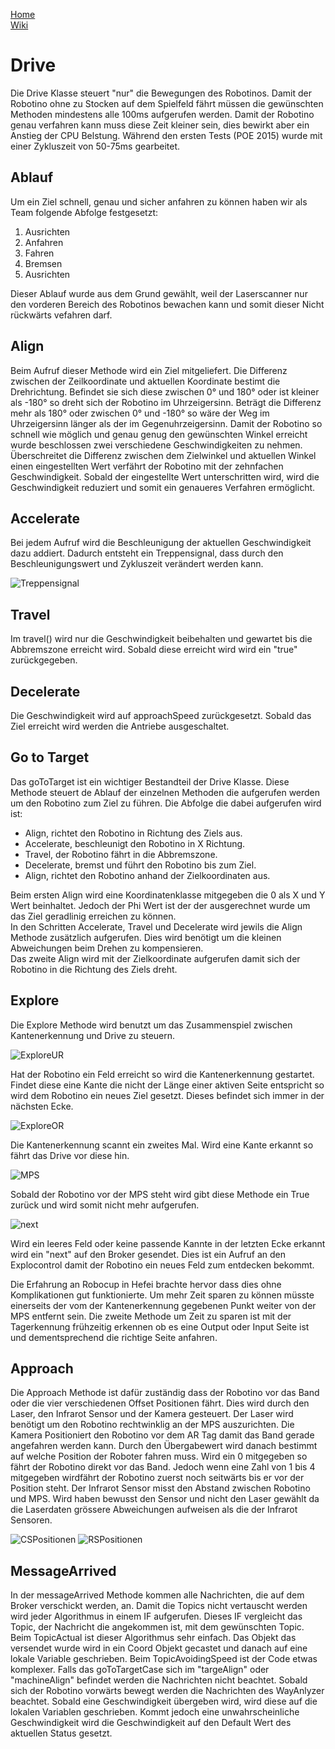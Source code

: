 [Home](home)  
[Wiki](WikiSolidus)  

# Drive
Die Drive Klasse steuert "nur" die Bewegungen des Robotinos. Damit der Robotino ohne zu Stocken auf dem Spielfeld fährt müssen die gewünschten Methoden mindestens alle 100ms aufgerufen werden. Damit der Robotino genau verfahren kann muss diese Zeit kleiner sein, dies bewirkt aber ein Anstieg der CPU Belstung. Während den ersten Tests (POE 2015) wurde mit einer Zykluszeit von 50-75ms gearbeitet.

## Ablauf
Um ein Ziel schnell, genau und sicher anfahren zu können haben wir als Team folgende Abfolge festgesetzt:
1. Ausrichten
2. Anfahren
3. Fahren
4. Bremsen
5. Ausrichten  

Dieser Ablauf wurde aus dem Grund gewählt, weil der Laserscanner nur den vorderen Bereich des Robotinos bewachen kann und somit dieser Nicht rückwärts vefahren darf.

## Align
Beim Aufruf dieser Methode wird ein Ziel mitgeliefert. Die Differenz zwischen der Zeilkoordinate und aktuellen Koordinate bestimt die Drehrichtung. Befindet sie sich diese zwischen 0° und 180° oder ist kleiner als -180° so dreht sich der Robotino im Uhrzeigersinn. Beträgt die Differenz mehr als 180° oder zwischen 0° und -180° so wäre der Weg im Uhrzeigersinn länger als der im Gegenuhrzeigersinn. Damit der Robotino so schnell wie möglich und genau genug den gewünschten Winkel erreicht wurde beschlossen zwei verschiedene Geschwindigkeiten zu nehmen. Überschreitet die Differenz zwischen dem Zielwinkel und aktuellen Winkel einen eingestellten Wert verfährt der Robotino mit der zehnfachen Geschwindigkeit. Sobald der eingestellte Wert unterschritten wird, wird die Geschwindigkeit reduziert und somit ein genaueres Verfahren ermöglicht.

## Accelerate
Bei jedem Aufruf wird die Beschleunigung der aktuellen Geschwindigkeit dazu addiert. Dadurch entsteht ein Treppensignal, dass durch den Beschleunigungswert und Zykluszeit verändert werden kann. 

![Treppensignal](https://gitlab.com/solidus/hefei/uploads/a70756c478f66f30390dd1396c457d3d/Treppensignal.PNG)


## Travel

Im travel() wird nur die Geschwindigkeit beibehalten und gewartet bis die Abbremszone erreicht wird. Sobald diese erreicht wird wird ein "true" zurückgegeben.

## Decelerate

Die Geschwindigkeit wird auf approachSpeed zurückgesetzt. Sobald das Ziel erreicht wird werden die Antriebe ausgeschaltet.

## Go to Target

Das goToTarget ist ein wichtiger Bestandteil der Drive Klasse. Diese Methode steuert de Ablauf der einzelnen Methoden die aufgerufen werden um den Robotino zum Ziel zu führen. Die Abfolge die dabei aufgerufen wird ist:
- Align, richtet den Robotino in Richtung des Ziels aus.
- Accelerate, beschleunigt den Robotino in X Richtung.
- Travel, der Robotino fährt in die Abbremszone.
- Decelerate, bremst und führt den Robotino bis zum Ziel.
- Align, richtet den Robotino anhand der Zielkoordinaten aus.  

Beim ersten Align wird eine Koordinatenklasse mitgegeben die 0 als X und Y Wert beinhaltet. Jedoch der Phi Wert ist der der ausgerechnet wurde um das Ziel geradlinig erreichen zu können.  
In den Schritten Accelerate, Travel und Decelerate wird jewils die Align Methode zusätzlich aufgerufen. Dies wird benötigt um die kleinen Abweichungen beim Drehen zu kompensieren.  
Das zweite Align wird mit der Zielkoordinate aufgerufen damit sich der Robotino in die Richtung des Ziels dreht.

## Explore

Die Explore Methode wird benutzt um das Zusammenspiel zwischen Kantenerkennung und Drive zu steuern.  

![ExploreUR](https://gitlab.com/solidus/hefei/uploads/d1f4d3e3bb906b955187853d0c5488b4/ExploreUR.PNG)  

Hat der Robotino ein Feld erreicht so wird die Kantenerkennung gestartet. Findet diese eine Kante die nicht der Länge einer aktiven Seite entspricht so wird dem Robotino ein neues Ziel gesetzt. Dieses befindet sich immer in der nächsten Ecke.  

![ExploreOR](https://gitlab.com/solidus/hefei/uploads/4ad5920fa2b7a82ca47369896dea784c/ExploreOR.PNG)  

Die Kantenerkennung scannt ein zweites Mal. Wird eine Kante erkannt so fährt das Drive vor diese hin.  

![MPS](https://gitlab.com/solidus/hefei/uploads/ae8f360c933b75e8f3e166cb77549275/MPS.PNG)  

Sobald der Robotino vor der MPS steht wird gibt diese Methode ein True zurück und wird somit nicht mehr aufgerufen.

![next](https://gitlab.com/solidus/hefei/uploads/36ae58be68974affc10dff31e35d374d/next.PNG)  

Wird ein leeres Feld oder keine passende Kannte in der letzten Ecke erkannt wird ein "next" auf den Broker gesendet. Dies ist ein Aufruf an den Explocontrol damit der Robotino ein neues Feld zum entdecken bekommt.

Die Erfahrung an Robocup in Hefei brachte hervor dass dies ohne Komplikationen gut funktionierte. Um mehr Zeit sparen zu können müsste einerseits der vom der Kantenerkennung gegebenen Punkt weiter von der MPS entfernt sein. Die zweite Methode um Zeit zu sparen ist mit der Tagerkennung frühzeitig erkennen ob es eine Output oder Input Seite ist und dementsprechend die richtige Seite anfahren.

## Approach

Die Approach Methode ist dafür zuständig dass der Robotino vor das Band oder die vier verschiedenen Offset Positionen fährt. Dies wird durch den Laser, den Infrarot Sensor und der Kamera gesteuert. Der Laser wird benötigt um den Robotino rechtwinklig an der MPS auszurichten. Die Kamera Positioniert den Robotino vor dem AR Tag damit das Band gerade angefahren werden kann. Durch den Übergabewert wird danach bestimmt auf welche Position der Roboter fahren muss. Wird ein 0 mitgegeben so fährt der Robotino direkt vor das Band. Jedoch wenn eine Zahl von 1 bis 4 mitgegeben wirdfährt der Robotino zuerst noch seitwärts bis er vor der Position steht. Der Infrarot Sensor misst den Abstand zwischen Robotino und MPS. Wird haben bewusst den Sensor und nicht den Laser gewählt da die Laserdaten grössere Abweichungen aufweisen als die der Infrarot Sensoren.

![CSPositionen](https://gitlab.com/solidus/hefei/uploads/c659396081ac62456f1baadb8d1e7193/CSPositionen.PNG)
![RSPositionen](https://gitlab.com/solidus/hefei/uploads/955d694bfeaa9c782ba5b33c1554ee5a/RSPositionen.PNG)

## MessageArrived

In der messageArrived Methode kommen alle Nachrichten, die auf dem Broker verschickt werden, an. Damit die Topics nicht vertauscht werden wird jeder Algorithmus in einem IF aufgerufen. Dieses IF vergleicht das Topic, der Nachricht die angekommen ist, mit dem gewünschten Topic.
Beim TopicActual ist dieser Algorithmus sehr einfach. Das Objekt das versendet wurde wird in ein Coord Objekt gecastet und danach auf eine lokale Variable geschrieben.
Beim TopicAvoidingSpeed ist der Code etwas komplexer. Falls das goToTargetCase sich im "targeAlign" oder "machineAlign" befindet werden die Nachrichten nicht beachtet. Sobald sich der Robotino vorwärts bewegt werden die Nachrichten des WayAnlyzer beachtet. Sobald eine Geschwindigkeit übergeben wird, wird diese auf die lokalen Variablen geschrieben. Kommt jedoch eine unwahrscheinliche Geschwindigkeit wird die Geschwindigkeit auf den Default Wert des aktuellen Status gesetzt. 
